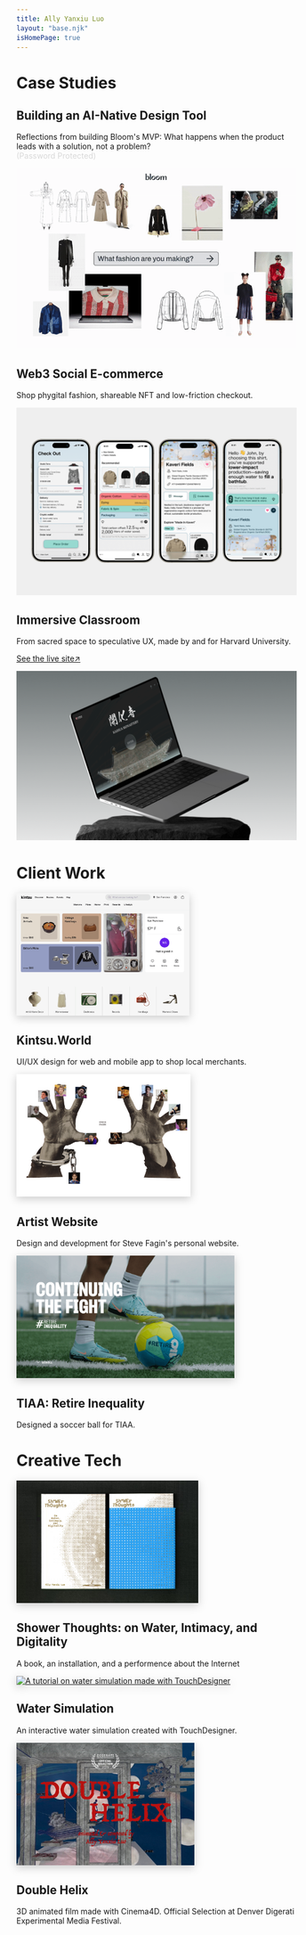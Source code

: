 ```yaml
---
title: Ally Yanxiu Luo
layout: "base.njk"
isHomePage: true
---
```


<div class="parent">
    <div class="div1"><h1>Case Studies</h1></div>
    <div class="div2">
        <h2><a href="./projects/bloom/" style="text-decoration: none">Building an AI-Native Design Tool</a></h2>
        <p>Reflections from building Bloom's MVP: What happens when the product leads with a solution, not a problem?<br><span style="color: #D9D9D9;">(Password Protected)</span></p>
    </div>
    <div class="div3">
        <a href="./projects/bloom/">
            <img src="./assets/images/bloomcover.gif" alt="Bloom - An AI-native fashion design tool" style="clip: rect(0, calc(100% - 2px), 100%, 2px);">
        </a>
    </div>
    <div class="div6">
        <h2><a href="./projects/weave/" style="text-decoration: none">Web3 Social E-commerce</a></h2>
        <p>Shop phygital fashion, shareable NFT and low-friction checkout.</p>
    </div>
    <div class="div7">
        <a href="./projects/weave/">
            <img src="./assets/images/CardSocial.png" alt="Weave - A marketplace for NFT-paired phygital fashion">
        </a>
    </div>
    <div class="div4">
        <h2><a href="./projects/digitaltemple/" style="text-decoration: none">Immersive Classroom</a></h2>
        <p>From sacred space to speculative UX, made by and for Harvard University.</p>
        <p><a href="https://www.digitaltemple.art" target="_blank" rel="noopener noreferrer">See the live site↗</a></p>
    </div>
    <div class="div5">
        <a href="./projects/digitaltemple/">
            <img src="./assets/images/digitaltemple.webp" alt="Digital Temple - An interactive archive for cultural heritage site">
        </a>
    </div>
    <div class="div8"><h1>Client Work</h1></div>
    <div class="div9">
        <a href="https://www.kintsu.world/" target="_blank" rel="noopener noreferrer"><img src="./assets/images/kintsu.png" alt="Cover image for Kintsu App" style="filter: drop-shadow(0 4px 8px rgba(0, 0, 0, 0.2));" height="220"></a>
        <h2><a href="https://www.kintsu.world/" style="text-decoration: none; height: 200px">Kintsu.World</a></h2>
        <p>UI/UX design for web and mobile app to shop local merchants.</p>
    </div>
    <div class="div10">
        <a href="https://www.stevefagin.com/" target="_blank" rel="noopener noreferrer"><img src="./assets/images/SteveFagin.png" alt="Cover image for Steve Fagin's personal website" style="filter: drop-shadow(0 4px 8px rgba(0, 0, 0, 0.2));height: 220px "></a>
        <h2><a href="https://www.stevefagin.com/" style="text-decoration: none">Artist Website</a></h2>
        <p>Design and development for Steve Fagin's personal website.</p>
    </div>
    <div class="div11">
        <a href="https://retireinequality.com/soccer/" target="_blank" rel="noopener noreferrer"><img src="./assets/images/tiaa.png" alt="Soccer ball design for TIAA's retire inequality campaign" style="filter: drop-shadow(0 4px 8px rgba(0, 0, 0, 0.2)); height: 220px"></a>
        <h2><a href="https://retireinequality.com/soccer/" style="text-decoration: none">TIAA: Retire Inequality</a></h2>
        <p>Designed a soccer ball for TIAA.</p>
    </div>
    <div class="div12"><h1>Creative Tech</h1></div>
    <div class="div13">
        <a href="./projects/shower" target="_blank" rel="noopener noreferrer"><img src="./assets/images/ShowerThoughtsCover.png" alt="Image of a book called Shower Thoughts" style="filter: drop-shadow(0 4px 8px rgba(0, 0, 0, 0.2)); height: 220px"></a>
        <h2><a href="./projects/shower" style="text-decoration: none">Shower Thoughts: on Water, Intimacy, and Digitality</a></h2>
        <p>A book, an installation, and a performence about the Internet</p>
    </div>
    <div class="div14">
        <a href="https://www.youtube.com/watch?v=7n5AXpsue5k" target="_blank" rel="noopener noreferrer"><img src="./assets/images/water.gif" alt="A tutorial on water simulation made with TouchDesigner" style="filter: drop-shadow(0 4px 8px rgba(0, 0, 0, 0.2)); height: 220px"></a>
        <h2><a href="https://www.youtube.com/watch?v=7n5AXpsue5k/" style="text-decoration: none">Water Simulation</a></h2>
        <p>An interactive water simulation created with TouchDesigner.</p>
    </div>
    <div class="div15">
        <a href="https://vimeo.com/828694743?share=copy" target="_blank" rel="noopener noreferrer"><img src="./assets/images/helix.webp" alt="Cover image from 3d animated short film Double Helix" style="filter: drop-shadow(0 4px 8px rgba(0, 0, 0, 0.2)); height: 220px"></a>
        <h2><a href="https://vimeo.com/828694743?share=copy" style="text-decoration: none">Double Helix</a></h2>
        <p>3D animated film made with Cinema4D. Official Selection at Denver Digerati Experimental Media Festival.</p>
    </div>
</div>
<br><br>